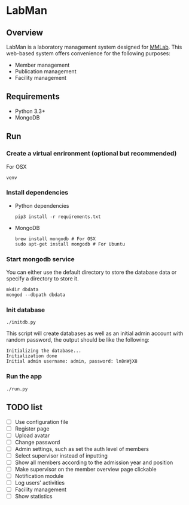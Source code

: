 # LabMan

## Overview

LabMan is a laboratory management system designed for [MMLab](http://mmlab.ie.cuhk.edu.hk/). This web-based system offers convenience for the following purposes:
- Member management
- Publication management
- Facility management

## Requirements
- Python 3.3+
- MongoDB

## Run
### Create a virtual enrironment (optional but recommended)
For OSX
``` shell
venv
```

### Install dependencies
- Python dependencies

    ``` shell
    pip3 install -r requirements.txt
    ```

- MongoDB

    ``` shell
    brew install mongodb # For OSX
    sudo apt-get install mongodb # For Ubuntu
    ```

### Start mongodb service
You can either use the default directory to store the database data or specify a directory to store it.
``` shell
mkdir dbdata
mongod --dbpath dbdata
```

### Init database
``` shell
./initdb.py
```
This script will create databases as well as an initial admin account with random password, the output should be like the following:
```
Initializing the database...
Initialization done
Initial admin username: admin, password: ln8nWjX8
```

### Run the app
``` shell
./run.py
```

## TODO list
- [ ] Use configuration file
- [ ] Register page
- [ ] Upload avatar
- [ ] Change password
- [ ] Admin settings, such as set the auth level of members
- [ ] Select supervisor instead of inputting
- [ ] Show all members according to the admission year and position
- [ ] Make supervisor on the member overview page clickable
- [ ] Notification module
- [ ] Log users' activities
- [ ] Facility management
- [ ] Show statistics
